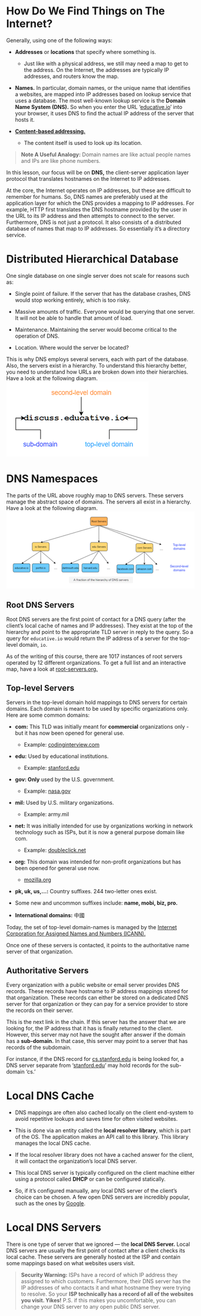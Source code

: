 # How Do We Find Things on The Internet?

Generally, using one of the following ways:

- **Addresses** or **locations** that specify where something is.

  - Just like with a physical address, we still may need a map to get to the address. On the Internet, the addresses are typically IP addresses, and routers know the map.

- **Names.** In particular, domain names, or the unique name that identifies a websites, are mapped into IP addresses based on lookup service that uses a database. The most well-known lookup service is the **Domain Name System (DNS).** So when you enter the URL ‘[educative.io](http://educative.io/)’ into your browser, it uses DNS to find the actual IP address of the server that hosts it.

- **[Content-based addressing.](https://en.wikipedia.org/wiki/Content-addressable_storage)**

  - The content itself is used to look up its location.

> **Note A Useful Analogy:** Domain names are like actual people names and IPs are like phone numbers.

In this lesson, our focus will be on **DNS,** the client-server application layer protocol that translates hostnames on the Internet to IP addresses.

At the core, the Internet operates on IP addresses, but these are difficult to remember for humans. So, DNS names are preferably used at the application layer for which the DNS provides a mapping to IP addresses. For example, HTTP first translates the DNS hostname provided by the user in the URL to its IP address and then attempts to connect to the server. Furthermore, DNS is not just a protocol. It also consists of a distributed database of names that map to IP addresses. So essentially it’s a directory service.

# Distributed Hierarchical Database

One single database on one single server does not scale for reasons such as:

- Single point of failure. If the server that has the database crashes, DNS would stop working entirely, which is too risky.

- Massive amounts of traffic. Everyone would be querying that one server. It will not be able to handle that amount of load.

- Maintenance. Maintaining the server would become critical to the operation of DNS.

- Location. Where would the server be located?

This is why DNS employs several servers, each with part of the database. Also, the servers exist in a hierarchy. To understand this hierarchy better, you need to understand how URLs are broken down into their hierarchies. Have a look at the following diagram.
![](1.png)

# DNS Namespaces

The parts of the URL above roughly map to DNS servers. These servers manage the abstract space of domains. The servers all exist in a hierarchy. Have a look at the following diagram.
![A fraction of the hierarchy of DNS servers](2.png)

## Root DNS Servers

Root DNS servers are the first point of contact for a DNS query (after the client’s local cache of names and IP addresses). They exist at the top of the hierarchy and point to the appropriate TLD server in reply to the query. So a query for <code>educative.io</code> would return the IP address of a server for the top-level domain, <code>io</code>.

As of the writing of this course, there are 1017 instances of root servers operated by 12 different organizations. To get a full list and an interactive map, have a look at [root-servers.org.](http://root-servers.org/)

## Top-level Servers

Servers in the top-level domain hold mappings to DNS servers for certain domains. Each domain is meant to be used by specific organizations only. Here are some common domains:

- **com:** This TLD was initially meant for **commercial** organizations only - but it has now been opened for general use.

  - Example: [codinginterview.com](http://codinginterview.com/)

- **edu:** Used by educational institutions.

  - Example: [stanford.edu](http://stanford.edu/)

- **gov: Only** used by the U.S. government.

  - Example: [nasa.gov](http://nasa.gov/)

- **mil:** Used by U.S. military organizations.

  - Example: army.mil

- **net:** It was initially intended for use by organizations working in network technology such as ISPs, but it is now a general purpose domain like com.

  - Example: [doubleclick.net](http://doubleclick.net/)

- **org:** This domain was intended for non-profit organizations but has been opened for general use now.

  - [mozilla.org](http://mozilla.org/)

- **pk, uk, us,…:** Country suffixes. 244 two-letter ones exist.

- Some new and uncommon suffixes include: **name, mobi, biz, pro.**

- **International domains:** 中國

Today, the set of top-level domain-names is managed by the [Internet Corporation for Assigned Names and Numbers (ICANN).](https://www.icann.org/)

Once one of these servers is contacted, it points to the authoritative name server of that organization.

## Authoritative Servers

Every organization with a public website or email server provides DNS records. These records have hostname to IP address mappings stored for that organization. These records can either be stored on a dedicated DNS server for that organization or they can pay for a service provider to store the records on their server.

This is the next link in the chain. If this server has the answer that we are looking for, the IP address that it has is finally returned to the client. However, this server may not have the sought after answer if the domain has a **sub-domain.** In that case, this server may point to a server that has records of the subdomain.

For instance, if the DNS record for [cs.stanford.edu](http://cs.stanford.edu/) is being looked for, a DNS server separate from ‘[stanford.edu](http://stanford.edu/)’ may hold records for the sub-domain ‘cs.’

# Local DNS Cache

- DNS mappings are often also cached locally on the client end-system to avoid repetitive lookups and saves time for often visited websites.

- This is done via an entity called the **local resolver library**, which is part of the OS. The application makes an API call to this library. This library manages the local DNS cache.

- If the local resolver library does not have a cached answer for the client, it will contact the organization’s local DNS server.

- This local DNS server is typically configured on the client machine either using a protocol called **DHCP** or can be configured statically.

- So, if it’s configured manually, any local DNS server of the client’s choice can be chosen. A few open DNS servers are incredibly popular, such as the ones by [Google](https://en.wikipedia.org/wiki/Google_Public_DNS).

# Local DNS Servers

There is one type of server that we ignored — the **local DNS Server.** Local DNS servers are usually the first point of contact after a client checks its local cache. These servers are generally hosted at the ISP and contain some mappings based on what websites users visit.

> **Security Warning:** ISPs have a record of which IP address they assigned to which customers. Furthermore, their DNS server has the IP addresses of who contacts it and what hostname they were trying to resolve. So your **ISP technically has a record of all of the websites you visit. Yikes!** P.S. if this makes you uncomfortable, you can change your DNS server to any open public DNS server.

